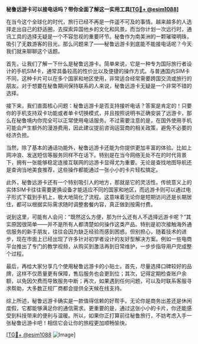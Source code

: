 **秘鲁远游卡可以接电话吗？带你全面了解这一实用工具[[TG💪+ @esim1088](https://t.me/s/esim1088)]**

在当今这个全球化的时代，旅行已经不再是一件遥不可及的事情。越来越多的人选择走出自己的舒适圈，去探索异国他乡的文化和风景。而当你计划一次远行时，通讯工具的选择无疑是一个不容忽视的重要环节。秘鲁作为南美洲的一颗璀璨明珠，吸引了无数游客的目光。那么问题来了——秘鲁远游卡到底能不能接电话呢？今天我们就来聊聊这个话题。

首先，让我们了解一下什么是秘鲁远游卡。简单来说，它是一种专为国际旅行者设计的手机SIM卡，通常具备较高的性价比以及便捷的操作方式。与普通国内SIM卡不同，这种卡片可以在多个国家和地区使用，非常适合经常需要跨国交流或旅行的朋友。对于想要在秘鲁期间保持联系的人来说，秘鲁远游卡无疑是一个非常不错的选择。

接下来，我们直面核心问题：秘鲁远游卡是否支持接听电话？答案是肯定的！只要你的手机支持双卡功能或者单卡切换模式，并且按照说明书正确安装了远游卡，那么在秘鲁境内你完全可以正常使用电话服务。不过需要注意的是，在国外使用手机可能会产生额外的漫游费用，因此建议提前咨询运营商的相关政策，避免不必要的经济负担。

当然，除了基本的通话功能外，秘鲁远游卡还能为你提供更加丰富的体验。比如上网冲浪、发送短信等服务同样不在话下。特别是在当今网络无处不在的时代背景下，拥有一张能够稳定连接互联网的远游卡显得尤为重要。无论是查找地图导航还是查询当地美食推荐，这些操作都能通过一张小小的卡片轻松搞定。

此外，秘鲁远游卡还有一个特别吸引人的地方，那就是它的灵活性。传统意义上的实体SIM卡往往需要更换设备才能适应不同的国家和地区，而远游卡则可以通过电子形式下载到手机上，极大地简化了流程。这意味着无论你是短期访问还是长期居住，都可以根据实际需求随时调整套餐内容，真正做到按需付费。

说到这里，可能有人会问：“既然这么方便，那为什么还有人不选择远游卡呢？”其实原因很简单——并不是所有人都清楚如何操作这类产品。特别是初次接触海外通信服务的新手朋友，往往会因为缺乏经验而感到困惑。但别担心，随着技术的进步，现在市面上已经出现了许多针对初学者设计的友好型解决方案。例如一些电商平台推出了专门的教学视频，从购买到激活再到日常维护，一步步指导用户完成整个过程。

最后，再给大家分享几个使用秘鲁远游卡的小贴士。首先，尽量选择口碑较好的品牌，这样不仅质量更有保障，售后服务也会更到位；其次，记得定期检查账户余额，以免因欠费而导致服务中断；再次，如果遇到任何问题，可以及时联系客服寻求帮助，大多数正规厂商都会提供全天候在线支持。

综上所述，秘鲁远游卡确实是一款值得信赖的好帮手。无论你是商务出差还是休闲度假，它都能够满足你的通信需求。更重要的是，通过这张小小的卡片，你还能感受到科技带来的便利与温暖。所以，如果你正打算前往秘鲁旅行，不妨考虑入手一张秘鲁远游卡吧！相信它会让你的旅程更加顺畅愉快。

[[TG💪+ @esim1088](https://t.me/s/esim1088) ![Image](https://i.postimg.cc/4NQfJmqS/Snipaste-2025-05-13-00-14-12.png)]